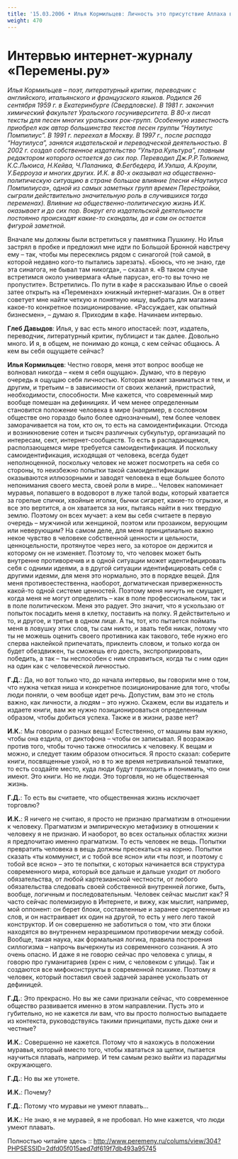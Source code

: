 ```yaml
---
title: '15.03.2006 • Илья Кормильцев: Личность это присутствие Аллаха в человеке'
weight: 470
---
```

# Интервью интернет-журналу «Перемены.ру»

_Илья Кормильцев – поэт, литературный критик, переводчик с английского, итальянского и французского языков. Родился 26 сентября 1959 г. в Екатеринбурге (Свердловске). В 1981 г. закончил химический факультет Уральского госуниверситета. В 80-х писал тексты для песен многих уральских рок-групп. Особенную известность приобрел как автор большинства текстов песен группы “Наутилус Помпилиус”. В 1991 г. переехал в Москву. В 1997 г., после распада “Наутилуса”, занялся издательской и переводческой деятельностью. В 2002 г. создал собственное издательство “Ультра.Культура”, главным редактором которого остается до сих пор. Переводил Дж.Р.Р.Толкиена, К.С.Льюиса, Н.Кейва, Ч.Паланика, Ф.Бегбедера, И.Уэлша, А.Кроули, У.Берроуза и многих других. И.К. в 80-х оказывал на общественно-политическую ситуацию в стране большое влияние (песни «Наутилуса Помпилиуса», одной из самых заметных групп времен Перестройки, сыграли действительно значительную роль в случившихся тогда переменах). Влияние на общественно-политическую жизнь И.К. оказывает и до сих пор. Вокруг его издательской деятельности постоянно происходят какие-то скандалы, да и сам он остается фигурой заметной._

Вначале мы должны были встретиться у памятника Пушкину. Но Илья застрял в пробке и предложил мне идти по Большой Бронной навстречу ему – так, чтобы мы пересеклись рядом с синагогой (той самой, в которой недавно кого-то пытались зарезать). «Боюсь, что не знаю, где эта синагога, не бывал там никогда», – сказал я. «В таком случае встретимся около универмага «Алые паруса», его-то вы точно не пропустите». Встретились. По пути в кафе я рассказываю Илье о своей затее открыть на «Переменах» книжный интернет-магазин. Он в ответ советует мне найти четкую и понятную нишу, выбрать для магазина какое-то конкретное позиционирование. «Рассуждает, как опытный бизнесмен», – думаю я. Приходим в кафе. Начинаем интервью.

__Глеб Давыдов__: Илья, у вас есть много ипостасей: поэт, издатель, переводчик, литературный критик, публицист и так далее. Довольно много. И я, в общем, не понимаю до конца, с кем сейчас общаюсь. А кем вы себя ощущаете сейчас?

__Илья Кормильцев__: Честно говоря, меня этот вопрос вообще не волновал никогда – «кем я себя ощущаю». Думаю, что в первую очередь я ощущаю себя личностью. Которая может заниматься и тем, и другим, и третьим – в зависимости от своих желаний, пристрастий, необходимости, способности. Мне кажется, что современный мир вообще помешан на дефинициях. И чем менее определенным становится положение человека в мире (например, в сословном обществе оно гораздо было более однозначным), тем более человек заморачивается на том, кто он, то есть на самоидентификации. Отсюда и возникновение сотен и тысяч различных субкультур, организаций по интересам, сект, интернет-сообществ. То есть в распадающемся, расползающемся мире требуется самоидентификация. И поскольку самоидентификация, исходящая от человека, всегда будет неполноценной, поскольку человек не может посмотреть на себя со стороны, то неизбежно попытки такой самоидентификации оказываются иллюзорными и заводят человека в еще большее болото непонимания своего места, своей роли в мире... Человек напоминает муравья, попавшего в водоворот в луже талой воды, который хватается за горелые спички, хвойные иголки, бычки сигарет, какие-то огрызки, и все это вертится, а он хватается за них, пытаясь найти в них твердую землю. Поэтому он всех мучает: а кем вы себя считаете в первую очередь – мужчиной или женщиной, поэтом или прозаиком, верующим или неверующим? На самом деле, для меня принципиально важно некое чувство в человеке собственной ценности и цельности, ценноцельности, протянутое через него, за которое он держится и которому он не изменяет. Поэтому то, что человек может быть внутренне противоречив и в одной ситуации может идентифицировать себя с одними идеями, а в другой ситуации идентифицировать себя с другими идеями, для меня это нормально, это в порядке вещей. Для меня противоестественна, наоборот, догматическая приверженность какой-то одной системе ценностей. Поэтому меня ничуть не смущает, когда меня не могут определить – как в поле профессиональном, так и в поле политическом. Меня это радует. Это значит, что я ускользаю от попыток посадить меня в клетку, поставить на полку. Я действительно и то, и другое, и третье в одном лице. А ты, тот, кто пытается поймать меня в ловушку этих слов, ты сам никто, и звать тебя никак, потому что ты не можешь оценить своего противника как такового, тебе нужно его сперва наклейкой припечатать, приклеить словом, и только когда он будет обездвижен, ты сможешь его доесть, экспроприировать, победить, а так – ты неспособен с ним справиться, когда ты с ним один на один как с человеческой личностью.

__Г.Д.__: Да, но вот только что, до начала интервью, вы говорили мне о том, что нужна четкая ниша и конкретное позиционирование для того, чтобы люди поняли, о чем вообще идет речь. Допустим, вам это не столь важно, как личности, а людям – это нужно. Скажем, если вы издатель и издаете книги, вам же нужно позиционироваться определенным образом, чтобы добиться успеха. Также и в жизни, разве нет?

__И.К.__: Мы говорим о разных вещах! Естественно, от машины вам нужно, чтобы она ездила, от диктофона – чтобы он записывал. Я возражаю против того, чтобы точно также относились к человеку. К вещам и можно, и следует таким образом относиться. Я просто сказал: соберите книги, посвященные узкой, но в то же время нетривиальной тематике, то есть создайте место, куда люди будут приходить и понимать, что они имеют. Это книги. Но не люди. Это торговля, но не общественная жизнь.

__Г.Д.__: То есть вы считаете, что общественная жизнь исключает торговлю?

__И.К.__: Я ничего не считаю, я просто не признаю прагматизм в отношении к человеку. Прагматизм и эмпирическую метафизику в отношении к человеку я не признаю. И наоборот, во всех остальных областях жизни я предпочитаю именно прагматизм. То есть человек не вещь. Попытки превратить человека в вещь должны пресекаться на корню. Попытки сказать «ты коммунист, и с тобой все ясно» или «ты поэт, и поэтому с тобой все ясно» – это те попытки, с которых начинается вся структура современного мира, который все дальше и дальше уходит от любого обязательства, от любой картезианской честности, от любого обязательства следовать своей собственной внутренней логике, быть, вообще, логичным и последовательным. Человек сейчас мыслит как? Я часто сейчас полемизирую в Интернете, и вижу, как мыслит, например, мой оппонент: он берет блоки, составленные и заранее скрепленные из слов, и он настраивает их один на другой, то есть у него лего такой конструктор. И он совершенно не заботиться о том, что эти блоки находятся во внутреннем неразрешимом противоречии между собой. Вообще, такая наука, как формальная логика, правила построения силлогизма – напрочь вычеркнуты из современного сознания. А это очень опасно. И даже я не говорю сейчас про человека с улицы, я говорю про гуманитариев (хрен с ним, с человеком с улицы). Так и создаются все мифоконструкты в современной психике. Поэтому я человек, который поставил своей задачей заранее ускользать от дефиницей.

__Г.Д.__: Это прекрасно. Но вы же сами признали сейчас, что современное общество развивается именно в этом направлении. Пусть это и губительно, но не кажется ли вам, что вы просто полностью выпадаете из контекста, руководствуясь такими принципами, пусть даже они и честные?

__И.К.__: Совершенно не кажется. Потому что я нахожусь в положении муравья, который вместо того, чтобы хвататься за щепки, пытается научиться плавать, например. И тем самым резко выйти из парадигмы окружающего.

__Г.Д.__: Но вы же утонете.

__И.К.__: Почему?

__Г.Д.__: Потому что муравьи не умеют плавать…

__И.К.__: Не знаю, я не муравей, я не пробовал. Но мне кажется, что люди умеют плавать.

Полностью читайте здесь :: http://www.peremeny.ru/colums/view/304?PHPSESSID=2dfd05f015aed7df619f7db493a95745